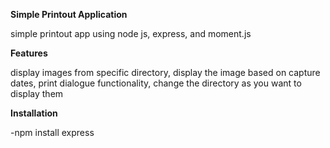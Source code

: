 **Simple Printout Application**

simple printout app using node js, express, and moment.js

**Features**

display images from specific directory, display the image based on capture dates, print dialogue functionality, change the directory as you want to display them

**Installation**

-npm install express
